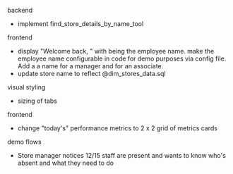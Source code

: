 backend
- implement find_store_details_by_name_tool


frontend
- display "Welcome back, <name>" with <name> being the employee name. make the employee name configurable in code for demo purposes via config file. Add a a name for a manager and for an associate. 
- update store name to reflect @dim_stores_data.sql 


visual styling 
- sizing of tabs




frontend
- change "today's" performance metrics to 2 x 2 grid of metrics cards 




demo flows
- Store manager notices 12/15 staff are present and wants to know who's absent and what they need to do